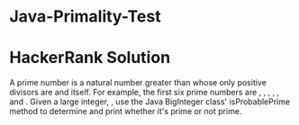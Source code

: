 # Java-Primality-Test
# HackerRank Solution

A prime number is a natural number greater than  whose only positive divisors are  and itself. For example, the first six prime numbers are , , , , , and .  Given a large integer, , use the Java BigInteger class' isProbablePrime method to determine and print whether it's prime or not prime.
